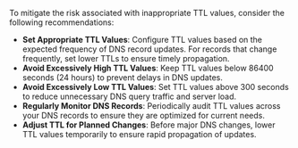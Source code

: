 To mitigate the risk associated with inappropriate TTL values, consider the following recommendations:

- **Set Appropriate TTL Values**: Configure TTL values based on the expected frequency of DNS record updates. For records that change frequently, set lower TTLs to ensure timely propagation.  
- **Avoid Excessively High TTL Values**: Keep TTL values below 86400 seconds (24 hours) to prevent delays in DNS updates.  
- **Avoid Excessively Low TTL Values**: Set TTL values above 300 seconds to reduce unnecessary DNS query traffic and server load.  
- **Regularly Monitor DNS Records**: Periodically audit TTL values across your DNS records to ensure they are optimized for current needs.  
- **Adjust TTL for Planned Changes**: Before major DNS changes, lower TTL values temporarily to ensure rapid propagation of updates.